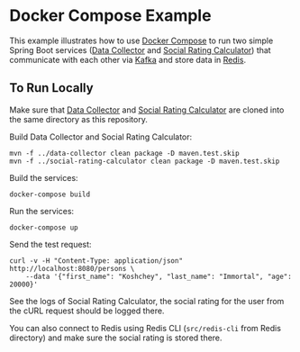 # Docker Compose Example

This example illustrates how to use [Docker Compose](https://docs.docker.com/compose/) to run two simple Spring Boot services ([Data Collector](https://github.com/yaskovdev/data-collector) and [Social Rating Calculator](https://github.com/yaskovdev/social-rating-calculator)) that communicate with each other via [Kafka](https://kafka.apache.org/) and store data in [Redis](https://redis.io/).

## To Run Locally

Make sure that [Data Collector](https://github.com/yaskovdev/data-collector) and [Social Rating Calculator](https://github.com/yaskovdev/social-rating-calculator) are cloned into the same directory as this repository.

Build Data Collector and Social Rating Calculator:

```
mvn -f ../data-collector clean package -D maven.test.skip
mvn -f ../social-rating-calculator clean package -D maven.test.skip
```

Build the services:

```
docker-compose build
```

Run the services:
```
docker-compose up
```

Send the test request:
```
curl -v -H "Content-Type: application/json" http://localhost:8080/persons \
    --data '{"first_name": "Koshchey", "last_name": "Immortal", "age": 20000}'
```

See the logs of Social Rating Calculator, the social rating for the user from the cURL request should be logged there.

You can also connect to Redis using Redis CLI (`src/redis-cli` from Redis directory) and make sure the social rating is stored there.

